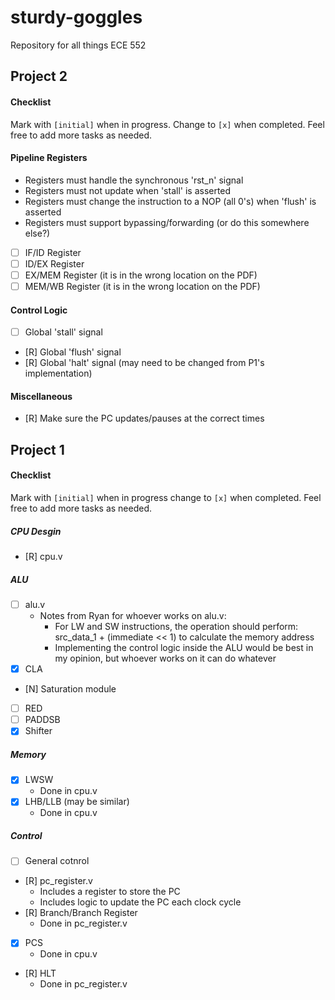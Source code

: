 # sturdy-goggles
Repository for all things ECE 552


## Project 2

#### Checklist
Mark with `[initial]` when in progress. Change to `[x]` when completed.
Feel free to add more tasks as needed.

#### Pipeline Registers
- Registers must handle the synchronous 'rst_n' signal
- Registers must not update when 'stall' is asserted
- Registers must change the instruction to a NOP (all 0's) when 'flush' is asserted
- Registers must support bypassing/forwarding (or do this somewhere else?)
- [ ] IF/ID Register
- [ ] ID/EX Register
- [ ] EX/MEM Register (it is in the wrong location on the PDF)
- [ ] MEM/WB Register (it is in the wrong location on the PDF)

#### Control Logic
- [ ] Global 'stall' signal
- [R] Global 'flush' signal
- [R] Global 'halt' signal (may need to be changed from P1's implementation)

#### Miscellaneous
- [R] Make sure the PC updates/pauses at the correct times


## Project 1

#### Checklist
Mark with `[initial]` when in progress change to `[x]` when completed. Feel free to add more tasks as needed.

##### CPU Desgin
- [R] cpu.v

##### ALU
- [ ] alu.v
	- Notes from Ryan for whoever works on alu.v:
		- For LW and SW instructions, the operation should perform: src_data_1 + (immediate << 1) to calculate the memory address
		- Implementing the control logic inside the ALU would be best in my opinion, but whoever works on it can do whatever
- [x] CLA
- [N] Saturation module
- [ ] RED
- [ ] PADDSB
- [X] Shifter

##### Memory
- [x] LWSW
	- Done in cpu.v
- [x] LHB/LLB (may be similar)
	- Done in cpu.v

##### Control
- [ ] General cotnrol
- [R] pc\_register.v
	- Includes a register to store the PC
	- Includes logic to update the PC each clock cycle
- [R] Branch/Branch Register
	- Done in pc\_register.v
- [x] PCS
	- Done in cpu.v
- [R] HLT
	- Done in pc\_register.v
